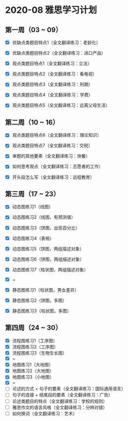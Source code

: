 # 2020-08 雅思学习计划

## 第一周（03 ~ 09） 

  - [x] 优缺点类题目特点1（全文翻译练习：老龄化）
  - [x] 优缺点类题目特点2（全文翻译练习：进口产品）
  - [x] 观点类题目特点1（全文翻译练习：立法）
  - [x] 观点类题目特点2（全文翻译练习：看电视）
  - [x] 观点类题目特点3（全文翻译练习：刑期）
  - [x] 观点类题目特点4（全文翻译练习：学费）
  - [x] 观点类题目特点5（全文翻译练习：远离父母生活）


## 第二周（10 ~ 16）

  - [x] 观点类题目特点6（全文翻译练习：理论知识）
  - [x] 观点类题目特点7（全文翻译练习：交税）
  - [x] 审题的其他要素（全文翻译练习：快餐）
  - [x] 如何思考观点（全文翻译练习：志愿者的工作）
  - [x] 开头段怎么写（全文翻译练习：远程教育）


## 第三周（17 ~ 23）

  - [x] 动态图练习1（线图）
  - [x] 动态图练习2（线图，有预测值）
  - [x] 动态图练习3（饼图，出现百分比）
  - [x] 动态图练习4（表格）
  - [x] 动态图练习5（饼图，两组描述对象）
  - [x] 动态图练习6（饼图，两组描述对象）
  - [x] 动态图练习7（柱状图，两组描述对象）
  - [x] ~
  - [x] 静态图练习1（柱状图，男女差异）
  - [x] 静态图练习2（饼图，多图）
  - [x] 静态图练习3（柱状图，多图）


## 第四周（24 ~ 30）

  - [x] 流程图练习1（工序图）
  - [x] 流程图练习2（工序图）
  - [x] 流程图练习3（生物生长图）
  - [x] ~
  - [x] 地图练习1（大地图）
  - [x] 地图练习2（大地图）
  - [x] 地图练习3（小地图）
  - [x] ~
  - [ ] 论述的方式 + 句子的要素（全文翻译练习：国际通用语言）
  - [ ] 句子的连接 + 结尾段的要素（全文翻译练习：广告）
  - [ ] 论述类题目的特点（全文翻译练习：学校的规则）
  - [ ] 雅思作文的语言风格（全文翻译练习：分辨对错）
  - [ ] 如何换词（全文翻译练习：艺术）